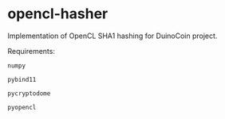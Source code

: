 # opencl-hasher
Implementation of OpenCL SHA1 hashing for DuinoCoin project.

Requirements:

    numpy
  
    pybind11
  
    pycryptodome
  
    pyopencl
